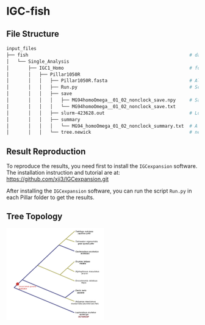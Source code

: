 # IGC-fish



## File Structure

```bash
input_files
├── fish                                                           # data for teleost
│   └── Single_Analysis
│       ├── IGC1_Homo                                              # folder named by dataset and model
│       │   ├── Pillar1050R																		     # Pillar name
│       │   │   ├── Pillar1050R.fasta                              # Alignment file
│       │   │   ├── Run.py                                         # Script that could reproduce the result
│       │   │   ├── save
│       │   │   │   ├── MG94homoOmega__01_02_nonclock_save.npy     # Saved parameters
│       │   │   │   └── MG94homoOmega__01_02_nonclock_save.txt
│       │   │   ├── slurm-423628.out                               # Log file
│       │   │   ├── summary
│       │   │   │   └── MG94_homoOmega_01_02_nonclock_summary.txt  # A summary file that saves all results
│       │   │   └── tree.newick                                    # newick tree file
```

## Result Reproduction

To reproduce the results, you need first to install the `IGCexpansion` software. The installation instruction and tutorial are at: https://github.com/xji3/IGCexpansion.git

After installing the `IGCexpansion` software, you can run the script `Run.py` in each Pillar folder to get the results.

## Tree Topology
<img src="./plots/Figure1.png" alt="fish-tree" style="zoom:25%;" />

